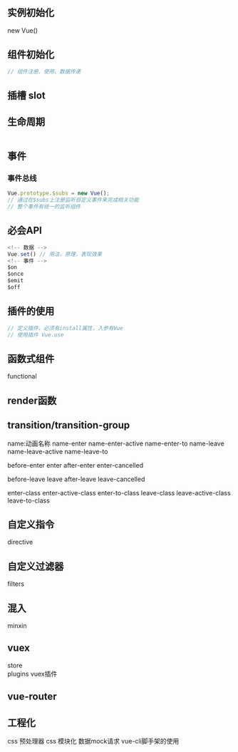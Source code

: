 ## 实例初始化
new Vue()
## 组件初始化
```javascript
// 组件注册、使用、数据传递
```
## 插槽 slot
## 生命周期
```javascript

```
## 事件
### 事件总线
```javascript
Vue.prototype.$subs = new Vue();
// 通过在$subs上注册监听自定义事件来完成相关功能
// 整个事件有统一的监听组件
```
## 必会API
```javascript
<!-- 数据 -->
Vue.set() // 用法，原理，表现效果
<!-- 事件 -->
$on
$once
$emit
$off
```

## 插件的使用
```javascript
// 定义插件，必须有install属性，入参有Vue
// 使用插件 Vue.use
```
## 函数式组件
functional

## render函数

## transition/transition-group
<!-- 类名 -->
name:动画名称
name-enter
name-enter-active
name-enter-to
name-leave
name-leave-active
name-leave-to

<!-- js钩子 -->
before-enter
enter
after-enter
enter-cancelled

before-leave
leave
after-leave
leave-cancelled

<!-- 自定义类名 -->
<!-- 使用第三方动画库更方便 -->
enter-class
enter-active-class
enter-to-class
leave-class
leave-active-class
leave-to-class

## 自定义指令
directive

## 自定义过滤器
filters
## 混入
minxin 

## vuex
store  
plugins vuex插件

## vue-router

## 工程化
css 预处理器
css 模块化
数据mock请求
vue-cli脚手架的使用
